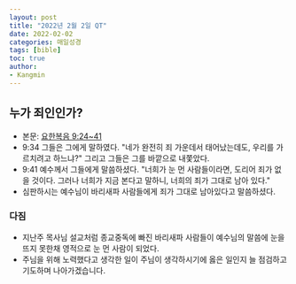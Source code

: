 ```yaml
---
layout: post
title: "2022년 2월 2일 QT"
date: 2022-02-02
categories: 매일성경
tags: [bible]
toc: true
author:
- Kangmin
---
```


## 누가 죄인인가?
- 본문: [요한복음 9:24~41](https://www.bskorea.or.kr/bible/korbibReadpage.php?version=SAENEW&book=jhn&chap=9&sec=24&cVersion=&fontSize=15px&fontWeight=normal#focus)
- 9:34 그들은 그에게 말하였다. "네가 완전히 죄 가운데서 태어났는데도, 우리를 가르치려고 하느냐?" 그리고 그들은 그를 바깥으로 내쫓았다.
- 9:41 예수께서 그들에게 말씀하셨다. "너희가 눈 먼 사람들이라면, 도리어 죄가 없을 것이다. 그러나 너희가 지금 본다고 말하니, 너희의 죄가 그대로 남아 있다."
- 심판하시는 예수님이 바리새파 사람들에게 죄가 그대로 남아있다고 말씀하셨다.

### 다짐
- 지난주 목사님 설교처럼 종교중독에 빠진 바리새파 사람들이 예수님의 말씀에 눈을 뜨지 못한채 영적으로 눈 먼 사람이 되었다.
- 주님을 위해 노력했다고 생각한 일이 주님이 생각하시기에 옳은 일인지 늘 점검하고 기도하며 나아가겠습니다.
